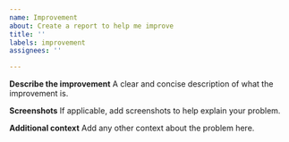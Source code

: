 ```yaml
---
name: Improvement
about: Create a report to help me improve
title: ''
labels: improvement
assignees: ''

---
```


**Describe the improvement**
A clear and concise description of what the improvement is.

**Screenshots**
If applicable, add screenshots to help explain your problem.

**Additional context**
Add any other context about the problem here.
